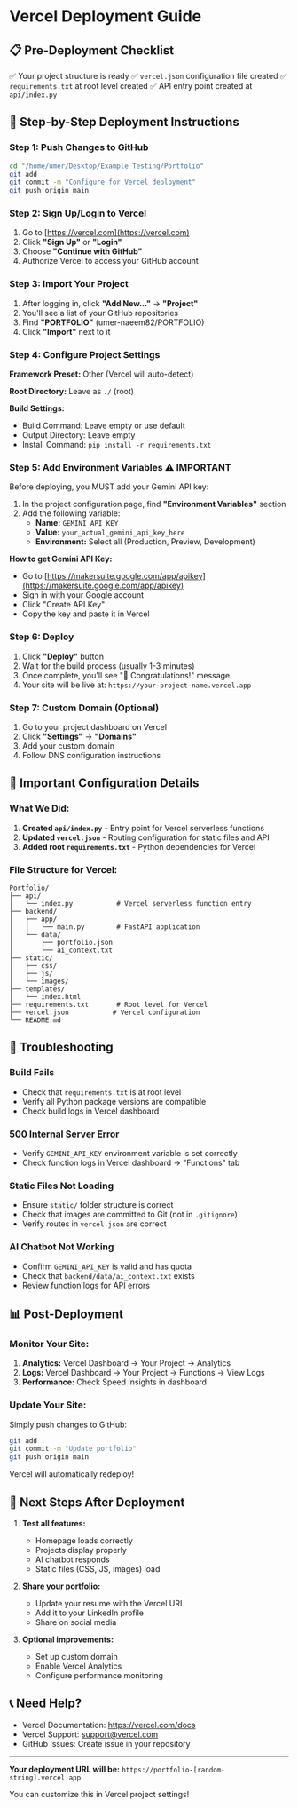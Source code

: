 # Vercel Deployment Guide

## 📋 Pre-Deployment Checklist

✅ Your project structure is ready
✅ `vercel.json` configuration file created
✅ `requirements.txt` at root level created
✅ API entry point created at `api/index.py`

## 🚀 Step-by-Step Deployment Instructions

### Step 1: Push Changes to GitHub

```bash
cd "/home/umer/Desktop/Example Testing/Portfolio"
git add .
git commit -m "Configure for Vercel deployment"
git push origin main
```

### Step 2: Sign Up/Login to Vercel

1. Go to [https://vercel.com](https://vercel.com)
2. Click **"Sign Up"** or **"Login"**
3. Choose **"Continue with GitHub"**
4. Authorize Vercel to access your GitHub account

### Step 3: Import Your Project

1. After logging in, click **"Add New..."** → **"Project"**
2. You'll see a list of your GitHub repositories
3. Find **"PORTFOLIO"** (umer-naeem82/PORTFOLIO)
4. Click **"Import"** next to it

### Step 4: Configure Project Settings

**Framework Preset:** Other (Vercel will auto-detect)

**Root Directory:** Leave as `./` (root)

**Build Settings:**
- Build Command: Leave empty or use default
- Output Directory: Leave empty
- Install Command: `pip install -r requirements.txt`

### Step 5: Add Environment Variables ⚠️ IMPORTANT

Before deploying, you MUST add your Gemini API key:

1. In the project configuration page, find **"Environment Variables"** section
2. Add the following variable:
   - **Name:** `GEMINI_API_KEY`
   - **Value:** `your_actual_gemini_api_key_here`
   - **Environment:** Select all (Production, Preview, Development)

**How to get Gemini API Key:**
- Go to [https://makersuite.google.com/app/apikey](https://makersuite.google.com/app/apikey)
- Sign in with your Google account
- Click "Create API Key"
- Copy the key and paste it in Vercel

### Step 6: Deploy

1. Click **"Deploy"** button
2. Wait for the build process (usually 1-3 minutes)
3. Once complete, you'll see "🎉 Congratulations!" message
4. Your site will be live at: `https://your-project-name.vercel.app`

### Step 7: Custom Domain (Optional)

1. Go to your project dashboard on Vercel
2. Click **"Settings"** → **"Domains"**
3. Add your custom domain
4. Follow DNS configuration instructions

## 🔧 Important Configuration Details

### What We Did:

1. **Created `api/index.py`** - Entry point for Vercel serverless functions
2. **Updated `vercel.json`** - Routing configuration for static files and API
3. **Added root `requirements.txt`** - Python dependencies for Vercel

### File Structure for Vercel:
```
Portfolio/
├── api/
│   └── index.py           # Vercel serverless function entry
├── backend/
│   ├── app/
│   │   └── main.py        # FastAPI application
│   └── data/
│       ├── portfolio.json
│       └── ai_context.txt
├── static/
│   ├── css/
│   ├── js/
│   └── images/
├── templates/
│   └── index.html
├── requirements.txt       # Root level for Vercel
├── vercel.json           # Vercel configuration
└── README.md
```

## 🐛 Troubleshooting

### Build Fails
- Check that `requirements.txt` is at root level
- Verify all Python package versions are compatible
- Check build logs in Vercel dashboard

### 500 Internal Server Error
- Verify `GEMINI_API_KEY` environment variable is set correctly
- Check function logs in Vercel dashboard → "Functions" tab

### Static Files Not Loading
- Ensure `static/` folder structure is correct
- Check that images are committed to Git (not in `.gitignore`)
- Verify routes in `vercel.json` are correct

### AI Chatbot Not Working
- Confirm `GEMINI_API_KEY` is valid and has quota
- Check that `backend/data/ai_context.txt` exists
- Review function logs for API errors

## 📊 Post-Deployment

### Monitor Your Site:
1. **Analytics:** Vercel Dashboard → Your Project → Analytics
2. **Logs:** Vercel Dashboard → Your Project → Functions → View Logs
3. **Performance:** Check Speed Insights in dashboard

### Update Your Site:
Simply push changes to GitHub:
```bash
git add .
git commit -m "Update portfolio"
git push origin main
```
Vercel will automatically redeploy!

## 🎯 Next Steps After Deployment

1. **Test all features:**
   - Homepage loads correctly
   - Projects display properly
   - AI chatbot responds
   - Static files (CSS, JS, images) load

2. **Share your portfolio:**
   - Update your resume with the Vercel URL
   - Add it to your LinkedIn profile
   - Share on social media

3. **Optional improvements:**
   - Set up custom domain
   - Enable Vercel Analytics
   - Configure performance monitoring

## 📞 Need Help?

- Vercel Documentation: https://vercel.com/docs
- Vercel Support: support@vercel.com
- GitHub Issues: Create issue in your repository

---

**Your deployment URL will be:** `https://portfolio-[random-string].vercel.app`

You can customize this in Vercel project settings!
